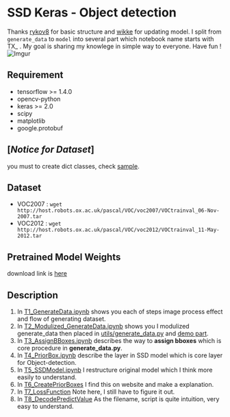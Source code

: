 # SSD Keras - Object detection
Thanks [rykov8] for basic structure and [wikke] for updating model.
I split from `generate_data` to `model` into several part which notebook name starts with TX_ .
My goal is sharing my knowlege in simple way to everyone. Have fun !
![Imgur](https://i.imgur.com/2BufYZO.png)

## Requirement
- tensorflow >= 1.4.0
- opencv-python
- keras >= 2.0
- scipy
- matplotlib
- google.protobuf

## [*Notice for Dataset*]
you must to create dict classes, check [sample](sample/pascal.pbtxt).

## Dataset
* VOC2007 : ```wget http://host.robots.ox.ac.uk/pascal/VOC/voc2007/VOCtrainval_06-Nov-2007.tar```
* VOC2012 : ```wget http://host.robots.ox.ac.uk/pascal/VOC/voc2012/VOCtrainval_11-May-2012.tar```

## Pretrained Model Weights
download link is [here](https://drive.google.com/open?id=1wNTwvdSCmVbt_vE-w2Q0xieTs6yUsmrR)

## Description
1. In [T1_GenerateData.ipynb](T1_GenerateData.ipynb) shows you each of steps image process effect and flow of generating dataset.
2. In [T2_Modulized_GenerateData.ipynb](T2_Modulized_GenerateData.ipynb) shows you I modulized generate_data then placed in [utils/generate_data.py](utils/generate_data.py) and [demo part](utils/demo.py).
3. In [T3_AssignBBoxes.ipynb](T3_AssignBBoxes.ipynb) describes the way to **assign bboxes** which is core procedure in **generate_data.py**.
4. In [T4_PriorBox.ipynb](T4_PriorBox.ipynb) describe the layer in SSD model which is core layer for Object-detection.
5. In [T5_SSDModel.ipynb](T5_SSDModel.ipynb) I restructure original model which I think more easily to understand.
6. In [T6_CreatePriorBoxes](T6_CreatePriorBoxes.ipynb) I find this on website and make a explanation.
7. In [T7_LossFunction](T7_LossFunction.ipynb) Note here, I still have to figure it out.
8. In [T8_DecodePredictValue](T8_DecodePredictValue.ipynb) As the filename, script is quite intuition, very easy to understand.

[rykov8]: <https://github.com/rykov8/ssd_keras>
[wikke]: <https://github.com/wikke/SSD_Keras>
